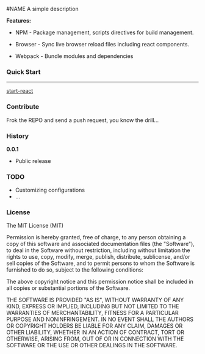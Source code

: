#NAME
A simple description

__Features:__

* NPM - Package management, scripts directives for build management.

* Browser - Sync live browser reload files including react components.  

* Webpack - Bundle modules and dependencies

### Quick Start
----------------
[start-react](/README.md)

### Contribute

Frok the REPO and send a push request, you know the drill...

### History

__0.0.1__

- Public release


### TODO

- Customizing configurations
- ...

### License

The MIT License (MIT)

Permission is hereby granted, free of charge, to any person obtaining a copy of this software and associated documentation files (the "Software"), to deal in the Software without restriction, including without limitation the rights to use, copy, modify, merge, publish, distribute, sublicense, and/or sell copies of the Software, and to permit persons to whom the Software is furnished to do so, subject to the following conditions:

The above copyright notice and this permission notice shall be included in all copies or substantial portions of the Software.

THE SOFTWARE IS PROVIDED "AS IS", WITHOUT WARRANTY OF ANY KIND, EXPRESS OR IMPLIED, INCLUDING BUT NOT LIMITED TO THE WARRANTIES OF MERCHANTABILITY, FITNESS FOR A PARTICULAR PURPOSE AND NONINFRINGEMENT. IN NO EVENT SHALL THE AUTHORS OR COPYRIGHT HOLDERS BE LIABLE FOR ANY CLAIM, DAMAGES OR OTHER LIABILITY, WHETHER IN AN ACTION OF CONTRACT, TORT OR OTHERWISE, ARISING FROM, OUT OF OR IN CONNECTION WITH THE SOFTWARE OR THE USE OR OTHER DEALINGS IN THE SOFTWARE.
